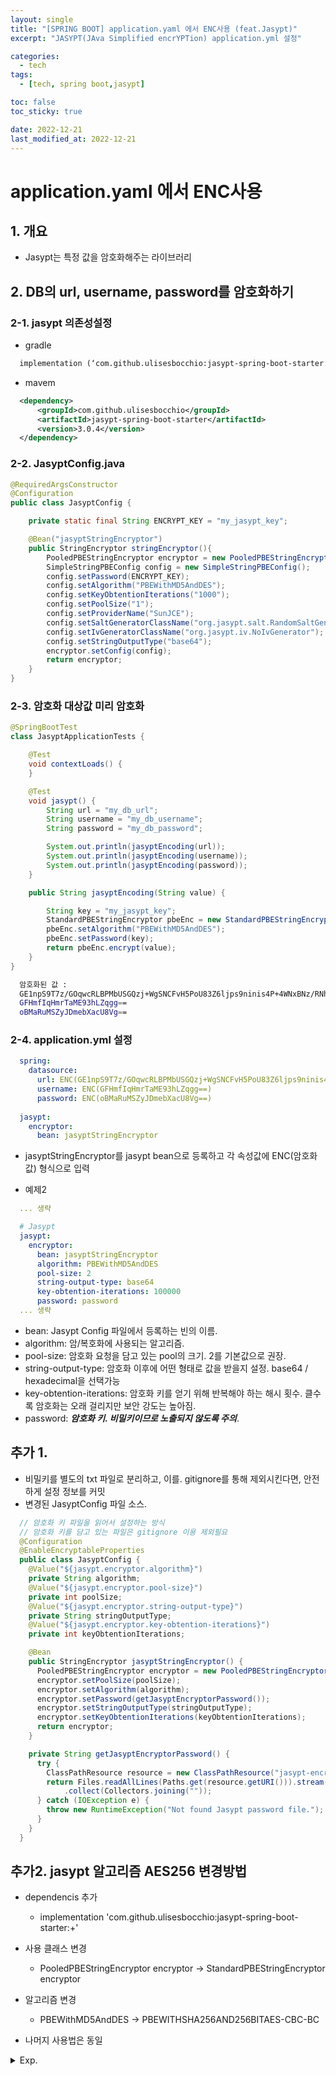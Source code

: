 ```yaml
---
layout: single
title: "[SPRING BOOT] application.yaml 에서 ENC사용 (feat.Jasypt)"
excerpt: "JASYPT(JAva Simplified encrYPTion) application.yml 설정"

categories:
  - tech
tags:
  - [tech, spring boot,jasypt]

toc: false
toc_sticky: true

date: 2022-12-21
last_modified_at: 2022-12-21
---
```

# application.yaml 에서 ENC사용

## 1. 개요

- Jasypt는 특정 값을 암호화해주는 라이브러리

## 2. DB의 url, username, password를 암호화하기

### 2-1. jasypt 의존성설정

- gradle

```xml
  implementation (‘com.github.ulisesbocchio:jasypt-spring-boot-starter:3.0.4’)
```
  
- mavem

```xml
  <dependency>
      <groupId>com.github.ulisesbocchio</groupId>
      <artifactId>jasypt-spring-boot-starter</artifactId>
      <version>3.0.4</version>
  </dependency>
```

### 2-2. JasyptConfig.java

```java
@RequiredArgsConstructor
@Configuration
public class JasyptConfig {

    private static final String ENCRYPT_KEY = "my_jasypt_key";

    @Bean("jasyptStringEncryptor")
    public StringEncryptor stringEncryptor(){
        PooledPBEStringEncryptor encryptor = new PooledPBEStringEncryptor();
        SimpleStringPBEConfig config = new SimpleStringPBEConfig();
        config.setPassword(ENCRYPT_KEY);                                            //암호화에 사용할 key
        config.setAlgorithm("PBEWithMD5AndDES");                                    //사용할 알고리즘
        config.setKeyObtentionIterations("1000");                                   //해싱 횟수
        config.setPoolSize("1");                                                    //인스턴스 pool
        config.setProviderName("SunJCE");
        config.setSaltGeneratorClassName("org.jasypt.salt.RandomSaltGenerator"); // salt 생성 클래스
        config.setIvGeneratorClassName("org.jasypt.iv.NoIvGenerator");
        config.setStringOutputType("base64");                                    //인코딩방식
        encryptor.setConfig(config);
        return encryptor;
    }
}
```

### 2-3. 암호화 대상값 미리 암호화

```java
@SpringBootTest
class JasyptApplicationTests {

    @Test
    void contextLoads() {
    }

    @Test
    void jasypt() {
        String url = "my_db_url";
        String username = "my_db_username";
        String password = "my_db_password";

        System.out.println(jasyptEncoding(url));
        System.out.println(jasyptEncoding(username));
        System.out.println(jasyptEncoding(password));
    }

    public String jasyptEncoding(String value) {

        String key = "my_jasypt_key";
        StandardPBEStringEncryptor pbeEnc = new StandardPBEStringEncryptor();
        pbeEnc.setAlgorithm("PBEWithMD5AndDES");
        pbeEnc.setPassword(key);
        return pbeEnc.encrypt(value);
    }
}
```
  

```bash
  암호화된 값 :
  GE1npS9T7z/GOqwcRLBPMbUSGQzj+WgSNCFvH5PoU83Z6ljps9ninis4P+4WNxBNz/RNhOrmReM=
  GFHmfIqHmrTaME93hLZqgg==
  oBMaRuMSZyJDmebXacU8Vg==
```

### 2-4. application.yml 설정

```yaml
  spring:
    datasource:
      url: ENC(GE1npS9T7z/GOqwcRLBPMbUSGQzj+WgSNCFvH5PoU83Z6ljps9ninis4P+4WNxBNz/RNhOrmReM=)
      username: ENC(GFHmfIqHmrTaME93hLZqgg==)
      password: ENC(oBMaRuMSZyJDmebXacU8Vg==)
      
  jasypt:
    encryptor:
      bean: jasyptStringEncryptor
```

- jasyptStringEncryptor를 jasypt bean으로 등록하고 각 속성값에 ENC(암호화값) 형식으로 입력

- 예제2

```yaml
  ... 생략

  # Jasypt
  jasypt:
    encryptor:
      bean: jasyptStringEncryptor
      algorithm: PBEWithMD5AndDES
      pool-size: 2
      string-output-type: base64
      key-obtention-iterations: 100000
      password: password    
  ... 생략
```
  

- bean: Jasypt Config 파일에서 등록하는 빈의 이름.
- algorithm: 암/복호화에 사용되는 알고리즘.
- pool-size: 암호화 요청을 담고 있는 pool의 크기. 2를 기본값으로 권장.
- string-output-type: 암호화 이후에 어떤 형태로 값을 받을지 설정. base64 / hexadecimal을 선택가능
- key-obtention-iterations: 암호화 키를 얻기 위해 반복해야 하는 해시 횟수. 클수록 암호화는 오래 걸리지만 보안 강도는 높아짐.
- password: ***암호화 키. 비밀키이므로 노출되지 않도록 주의***.

## 추가 1.

- 비밀키를 별도의 txt 파일로 분리하고, 이를. gitignore를 통해 제외시킨다면, 안전하게 설정 정보를 커밋
- 변경된 JasyptConfig 파일 소스.

```java
  // 암호화 키 파일을 읽어서 설정하는 방식
  // 암호화 키를 담고 있는 파일은 gitignore 이용 제외필요
  @Configuration
  @EnableEncryptableProperties
  public class JasyptConfig {
    @Value("${jasypt.encryptor.algorithm}")
    private String algorithm;
    @Value("${jasypt.encryptor.pool-size}")
    private int poolSize;
    @Value("${jasypt.encryptor.string-output-type}")
    private String stringOutputType;
    @Value("${jasypt.encryptor.key-obtention-iterations}")
    private int keyObtentionIterations;

    @Bean
    public StringEncryptor jasyptStringEncryptor() {
      PooledPBEStringEncryptor encryptor = new PooledPBEStringEncryptor();
      encryptor.setPoolSize(poolSize);
      encryptor.setAlgorithm(algorithm);
      encryptor.setPassword(getJasyptEncryptorPassword());
      encryptor.setStringOutputType(stringOutputType);
      encryptor.setKeyObtentionIterations(keyObtentionIterations);
      return encryptor;
    }

    private String getJasyptEncryptorPassword() {
      try {
        ClassPathResource resource = new ClassPathResource("jasypt-encryptor-password.txt");
        return Files.readAllLines(Paths.get(resource.getURI())).stream()
            .collect(Collectors.joining(""));
      } catch (IOException e) {
        throw new RuntimeException("Not found Jasypt password file.");
      }
    }
  }
```
  

## 추가2. jasypt 알고리즘 AES256 변경방법

- dependencis 추가
  - implementation 'com.github.ulisesbocchio:jasypt-spring-boot-starter:+'

- 사용 클래스 변경
  - PooledPBEStringEncryptor encryptor -> StandardPBEStringEncryptor encryptor

- 알고리즘 변경
  - PBEWithMD5AndDES -> PBEWITHSHA256AND256BITAES-CBC-BC

- 나머지 사용법은 동일

<details>
  <summary>Exp.</summary>  
  <pre>

### 참조

  </pre>
</details>